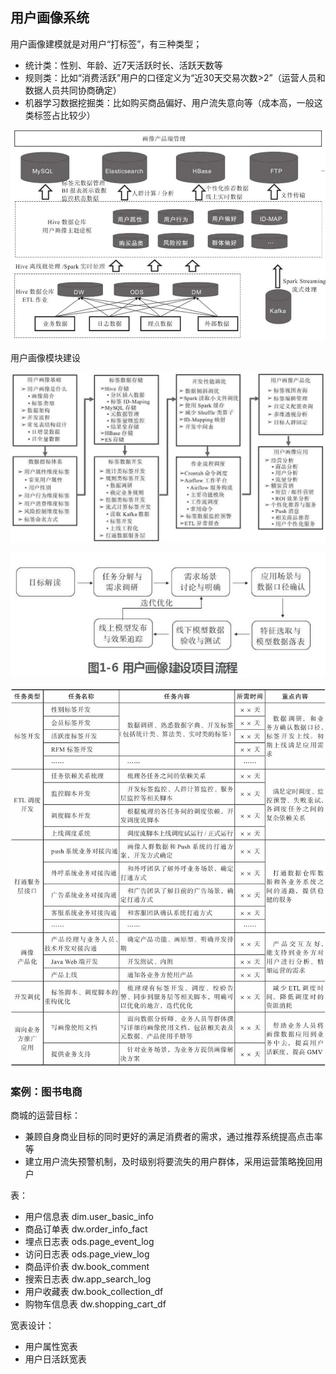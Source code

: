 ## 用户画像系统

用户画像建模就是对用户“打标签”，有三种类型；
- 统计类：性别、年龄、近7天活跃时长、活跃天数等
- 规则类：比如“消费活跃”用户的口径定义为“近30天交易次数>2”（运营人员和数据人员共同协商确定）
- 机器学习数据挖掘类：比如购买商品偏好、用户流失意向等（成本高，一般这类标签占比较少）

![image](images/用户画像数仓架构.png)

用户画像模块建设

![image](images/用户画像主要覆盖模块.jpg)

![image](images/用户画像建设项目流程.jpg)

![image](images/用户画像项目各阶段关键产出.jpg)


### 案例：图书电商
商城的运营目标：
- 兼顾自身商业目标的同时更好的满足消费者的需求，通过推荐系统提高点击率等
- 建立用户流失预警机制，及时级别将要流失的用户群体，采用运营策略挽回用户

表：
- 用户信息表 dim.user_basic_info
- 商品订单表 dw.order_info_fact 
- 埋点日志表 ods.page_event_log
- 访问日志表 ods.page_view_log
- 商品评价表 dw.book_comment
- 搜索日志表 dw.app_search_log
- 用户收藏表 dw.book_collection_df
- 购物车信息表 dw.shopping_cart_df

宽表设计：
- 用户属性宽表
- 用户日活跃宽表
